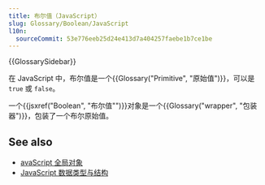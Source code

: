 ```yaml
---
title: 布尔值（JavaScript）
slug: Glossary/Boolean/JavaScript
l10n:
  sourceCommit: 53e776eeb25d24e413d7a404257faebe1b7ce1be
---
```


{{GlossarySidebar}}

在 JavaScript 中，布尔值是一个{{Glossary("Primitive", "原始值")}}，可以是 `true` 或 `false`。

一个{{jsxref("Boolean", "布尔值"")}}对象是一个{{Glossary("wrapper", "包装器")}}，包装了一个布尔原始值。

## See also

- [avaScript 全局对象](/zh-CN/docs/Web/JavaScript/Reference/Global_Objects/Boolean)
- [JavaScript 数据类型与结构](/zh-CN/docs/Web/JavaScript/Data_structures)
